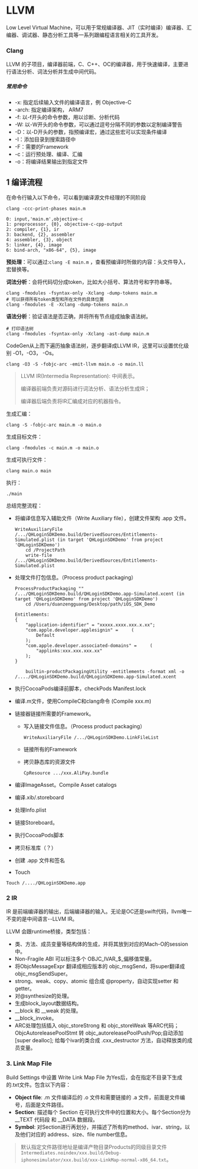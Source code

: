 # LLVM

Low Level Virtual Machine，可以用于常规编译器、JIT（实时编译）编译器、汇编器、调试器、静态分析工具等一系列跟编程语言相关的工具开发。

### Clang 

LLVM 的子项目，编译器前端，C、C++、OC的编译器，用于快速编译，主要进行语法分析、词法分析并生成中间代码。

##### 常用命令

* -x: 指定后续输入文件的编译语言，例 Objective-C
* -arch: 指定编译架构， ARM7
* -f: 以-f开头的命令参数，用以诊断、分析代码
* -W: 以-W开头的命令参数，可以通过逗号分隔不同的参数以定制编译警告
* -D：以-D开头的参数，指预编译宏，通过这些宏可以实现条件编译
* -I：添加目录到搜索路径中 
* -F：需要的Framework
* -c：运行预处理、编译、汇编
* -o：将编译结果输出到指定文件

## 1 编译流程

在命令行输入以下命令，可以看到编译源文件经理的不同阶段

```shell
clang -ccc-print-phases main.m
```

```
0: input,'main.m',objective-c
1: preprocessor, {0}, objective-c-cpp-output
2: compiler, {1}, ir
3: backend, {2}, assembler
4: assembler, {3}, object
5: linker, {4}, image
6: bind-arch, "x86-64", {5}, image
```

**预处理**：可以通过:```clang -E main.m``` ，查看预编译时所做的内容：头文件导入，宏替换等。

**词法分析**：会将代码切分成token，比如大小括号、算法符号和字符串等。

```
clang -fmodules -fsyntax-only -Xclang -dump-tokens main.m
# 可以获得所有token类型和所在文件的具体位置
clang -fmodules -E -Xclang -dump-tokens main.n
```

**语法分析**：验证语法是否正确，并将所有节点组成抽象语法树。

```
# 打印语法树
clang -fmodules -fsyntax-only -Xclang -ast-dump main.m
```

CodeGen从上而下遍历抽象语法树，逐步翻译成LLVM IR，这里可以设置优化级别 -O1，-O3， -Os。

```
clang -O3 -S -fobjc-arc -emit-llvm main.o -o main.ll
```

> LLVM IR(Intermedia Representation): 中间表示。
>
> 编译器前端负责对源码进行词法分析、语法分析生成IR；
>
> 编译器后端负责将IR汇编成对应的机器指令。

生成汇编：

```
clang -S -fobjc-arc main.m -o main.o
```

生成目标文件：

```
clang -fmodules -c main.m -o main.o
```

生成可执行文件：

```
clang main.o main
```

执行：

```
./main
```

总结完整流程：

* 将编译信息写入辅助文件（Write Auxiliary file），创建文件架构 .app 文件。

  ```shell
  WriteAuxiliaryFile /.../QHLoginSDKDemo.build/DerivedSources/Entitlements-Simulated.plist (in target 'QHLoginSDKDemo' from project 'QHLoginSDKDemo')
      cd /ProjectPath
      write-file /.../QHLoginSDKDemo.build/DerivedSources/Entitlements-Simulated.plist
  ```

* 处理文件打包信息。（Process product packaging）

  ```shell
  ProcessProductPackaging "" /.../QHLoginSDKDemo.build/QHLoginSDKDemo.app-Simulated.xcent (in target 'QHLoginSDKDemo' from project 'QHLoginSDKDemo')
      cd /Users/duanzengguang/Desktop/path/iOS_SDK_Demo
      
  Entitlements:
  {
      "application-identifier" = "xxxxx.xxxx.xxx.x.xx";
      "com.apple.developer.applesignin" =     (
          Default
      );
      "com.apple.developer.associated-domains" =     (
          "applinks:xxx.xxx.xxx.xx"
      );
  }
  
      builtin-productPackagingUtility -entitlements -format xml -o /..../QHLoginSDKDemo.build/QHLoginSDKDemo.app-Simulated.xcent
  ```

* 执行CocoaPods编译前脚本，checkPods Manifest.lock

* 编译.m文件，使用CompileC和clang命令 (Compile xxx.m)

* 链接器链接所需要的Framework。

  * 写入链接文件信息。（Process product packaging） 

    ```
    WriteAuxiliaryFile /.../QHLoginSDKDemo.LinkFileList
    ```

  * 链接所有的Framework

  * 拷贝静态库的资源文件

    ```
    CpResource .../xxx.AliPay.bundle
    ```

* 编译ImageAsset。Compile Asset catalogs

* 编译.xib/.storeboard

* 处理Info.plist

* 链接Storeboard。

* 执行CocoaPods脚本

* 拷贝标准库（？）

* 创建 .app 文件和签名

* Touch 

```
Touch /..../QHLoginSDKDemo.app
```

### 2 IR

IR 是前端编译器的输出，后端编译器的输入。无论是OC还是swift代码，llvm唯一不变的是中间语言--LLVM IR。

LLVM 会跟runtime桥接，类型包括：

* 类、方法、成员变量等结构体的生成，并将其放到对应的Mach-O的session中。
* Non-Fragile ABI 可以标注多个 OBJC_IVAR\_$\_偏移值常量。
* 将ObjcMessageExpr 翻译成相应版本的 objc_msgSend，将super翻译成objc_msgSendSuper。
* strong、weak、copy、atomic 组合成 @property，自动实现setter 和getter。
* 对@synthesize的处理。
* 生成block_layout数据结构。
* \_\_block 和 \_\_weak 的处理。
* \_\_block_invoke。
* ARC处理包括插入 objc_storeStrong 和 objc_storeWeak 等ARC代码；ObjcAutoreleasePoolStmt 转 objc_autoreleasePoolPush/Pop;自动添加[super dealloc]; 给每个ivar的类合成 .cxx_destructor 方法，自动释放类的成员变量。

### 3. Link Map File

Build Settings 中设置 Write Link Map File 为Yes后，会在指定不目录下生成的.txt文件。包含以下内容：

* **Object file**: .m 文件编译后的 .o 文件和需要链接的 .a 文件，前面是文件编号，后面是文件路径。
* **Section**: 描述每个 Section 在可执行文件中的位置和大小。每个Section分为 \__TEXT 代码段 和 __DATA 数据段。
* **Symbol**: 对Section进行再划分，并描述了所有的method、ivar、string，以及他们对应的 address、size、file number信息。

> 默认指定文件路径地址是编译产物目录Products的同级目录文件`Intermediates.noindex/xxx.build/Debug-iphonesimulator/xxx.build/xxx-LinkMap-normal-x86_64.txt`。

